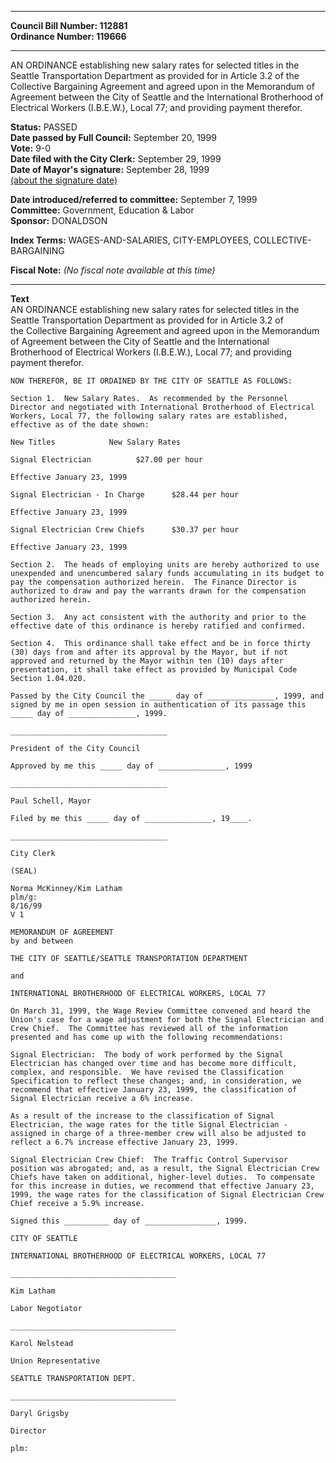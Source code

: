 * * * * *  
  
**Council Bill Number: [](#h0)[](#h2)112881**   
**Ordinance Number: 119666**  
  
* * * * *  
  
AN ORDINANCE establishing new salary rates for selected titles in the Seattle Transportation Department as provided for in Article 3.2 of the Collective Bargaining Agreement and agreed upon in the Memorandum of Agreement between the City of Seattle and the International Brotherhood of Electrical Workers (I.B.E.W.), Local 77; and providing payment therefor.  
  
**Status:** PASSED   
**Date passed by Full Council:** September 20, 1999   
**Vote:** 9-0   
**Date filed with the City Clerk:** September 29, 1999   
**Date of Mayor's signature:** September 28, 1999   
[(about the signature date)](/~public/approvaldate.htm)   
  
  
**Date introduced/referred to committee:** September 7, 1999   
**Committee:** Government, Education & Labor   
**Sponsor:** DONALDSON   
  
**Index Terms:** WAGES-AND-SALARIES, CITY-EMPLOYEES, COLLECTIVE-BARGAINING  
  
**Fiscal Note:** *(No fiscal note available at this time)*  
  
* * * * *  
  
**Text**  
    AN ORDINANCE establishing new salary rates for selected titles in the  
    Seattle Transportation Department as provided for in Article 3.2 of  
    the Collective Bargaining Agreement and agreed upon in the Memorandum  
    of Agreement between the City of Seattle and the International  
    Brotherhood of Electrical Workers (I.B.E.W.), Local 77; and providing  
    payment therefor.  
  
    NOW THEREFOR, BE IT ORDAINED BY THE CITY OF SEATTLE AS FOLLOWS:  
  
    Section 1.  New Salary Rates.  As recommended by the Personnel  
    Director and negotiated with International Brotherhood of Electrical  
    Workers, Local 77, the following salary rates are established,  
    effective as of the date shown:  
  
    New Titles            New Salary Rates  
  
    Signal Electrician          $27.00 per hour  
  
    Effective January 23, 1999  
  
    Signal Electrician - In Charge      $28.44 per hour  
  
    Effective January 23, 1999  
  
    Signal Electrician Crew Chiefs      $30.37 per hour  
  
    Effective January 23, 1999  
  
    Section 2.  The heads of employing units are hereby authorized to use  
    unexpended and unencumbered salary funds accumulating in its budget to  
    pay the compensation authorized herein.  The Finance Director is  
    authorized to draw and pay the warrants drawn for the compensation  
    authorized herein.  
  
    Section 3.  Any act consistent with the authority and prior to the  
    effective date of this ordinance is hereby ratified and confirmed.  
  
    Section 4.  This ordinance shall take effect and be in force thirty  
    (30) days from and after its approval by the Mayor, but if not  
    approved and returned by the Mayor within ten (10) days after  
    presentation, it shall take effect as provided by Municipal Code  
    Section 1.04.020.  
  
    Passed by the City Council the _____ day of _______________, 1999, and  
    signed by me in open session in authentication of its passage this  
    _____ day of _______________, 1999.  
  
    ___________________________________  
  
    President of the City Council  
  
    Approved by me this _____ day of _______________, 1999  
  
    ___________________________________  
  
    Paul Schell, Mayor  
  
    Filed by me this _____ day of _______________, 19____.  
  
    ___________________________________  
  
    City Clerk  
  
    (SEAL)  
  
    Norma McKinney/Kim Latham  
    plm/g:  
    8/16/99  
    V 1  
  
    MEMORANDUM OF AGREEMENT  
    by and between  
  
    THE CITY OF SEATTLE/SEATTLE TRANSPORTATION DEPARTMENT  
  
    and  
  
    INTERNATIONAL BROTHERHOOD OF ELECTRICAL WORKERS, LOCAL 77  
  
    On March 31, 1999, the Wage Review Committee convened and heard the  
    Union's case for a wage adjustment for both the Signal Electrician and  
    Crew Chief.  The Committee has reviewed all of the information  
    presented and has come up with the following recommendations:  
  
    Signal Electrician:  The body of work performed by the Signal  
    Electrician has changed over time and has become more difficult,  
    complex, and responsible.  We have revised the Classification  
    Specification to reflect these changes; and, in consideration, we  
    recommend that effective January 23, 1999, the classification of  
    Signal Electrician receive a 6% increase.  
  
    As a result of the increase to the classification of Signal  
    Electrician, the wage rates for the title Signal Electrician -  
    assigned in charge of a three-member crew will also be adjusted to  
    reflect a 6.7% increase effective January 23, 1999.  
  
    Signal Electrician Crew Chief:  The Traffic Control Supervisor  
    position was abrogated; and, as a result, the Signal Electrician Crew  
    Chiefs have taken on additional, higher-level duties.  To compensate  
    for this increase in duties, we recommend that effective January 23,  
    1999, the wage rates for the classification of Signal Electrician Crew  
    Chief receive a 5.9% increase.  
  
    Signed this __________ day of ________________, 1999.  
  
    CITY OF SEATTLE  
  
    INTERNATIONAL BROTHERHOOD OF ELECTRICAL WORKERS, LOCAL 77  
  
    _____________________________________  
  
    Kim Latham  
  
    Labor Negotiator  
  
    _____________________________________  
  
    Karol Nelstead  
  
    Union Representative  
  
    SEATTLE TRANSPORTATION DEPT.  
  
    _____________________________________  
  
    Daryl Grigsby  
  
    Director  
  
    plm:  
